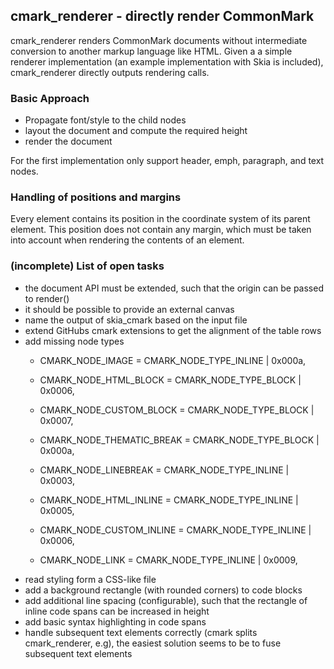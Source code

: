 ## cmark_renderer - directly render CommonMark

cmark_renderer renders CommonMark documents without intermediate conversion to another markup language like HTML.
Given a a simple renderer implementation (an example implementation with Skia is
included), cmark_renderer directly outputs rendering calls.

### Basic Approach
- Propagate font/style to the child nodes
- layout the document and compute the required height
- render the document

For the first implementation only support header, emph, paragraph,
and text nodes.

### Handling of positions and margins
Every element contains its position in the coordinate system of its parent element. This
position does not contain any margin, which must be taken into account when rendering
the contents of an element.

### (incomplete) List of open tasks
- the document API must be extended, such that the origin can be passed to render()
- it should be possible to provide an external canvas
- name the output of skia_cmark based on the input file
- extend GitHubs cmark extensions to get the alignment of the table rows
- add missing node types
    -  CMARK_NODE_IMAGE         = CMARK_NODE_TYPE_INLINE | 0x000a,
    -  CMARK_NODE_HTML_BLOCK     = CMARK_NODE_TYPE_BLOCK | 0x0006,
    -  CMARK_NODE_CUSTOM_BLOCK   = CMARK_NODE_TYPE_BLOCK | 0x0007,
    -  CMARK_NODE_THEMATIC_BREAK = CMARK_NODE_TYPE_BLOCK | 0x000a,

    -  CMARK_NODE_LINEBREAK     = CMARK_NODE_TYPE_INLINE | 0x0003,
    -  CMARK_NODE_HTML_INLINE   = CMARK_NODE_TYPE_INLINE | 0x0005,
    -  CMARK_NODE_CUSTOM_INLINE = CMARK_NODE_TYPE_INLINE | 0x0006,
    -  CMARK_NODE_LINK          = CMARK_NODE_TYPE_INLINE | 0x0009,
- read styling form a CSS-like file
- add a background rectangle (with rounded corners) to code blocks
- add additional line spacing (configurable), such that the rectangle of inline code spans
  can be increased in height
- add basic syntax highlighting in code spans
- handle subsequent text elements correctly (cmark splits cmark_renderer, e.g), the
  easiest solution seems to be to fuse subsequent text elements

